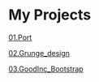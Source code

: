 # My Projects

[01.Port](/01.Port)

[02.Grunge_design](/02.Grunge_design)

[03.GoodInc_Bootstrap](/02.Grunge_design)